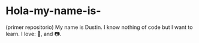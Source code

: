 Hola-my-name-is-
================

(primer repositorio)
My name is Dustin. I know nothing of code but I want to learn.
I love: :pizza:, and :camera:.
